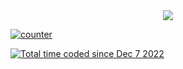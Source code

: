 <div align="center">
<img src="https://komarev.com/ghpvc/?username=Pufikas&&style=flat-square" align="center" />
</div> 

[![counter](https://count.chiya.dev/get/@Pufikas)](https://count.chiya.dev/)

[chiya]: https://chiya.dev/


<a href="https://wakatime.com/@3ce640bc-29d5-41a9-b18c-6edb03cabfff"><img src="https://wakatime.com/badge/user/3ce640bc-29d5-41a9-b18c-6edb03cabfff.svg" alt="Total time coded since Dec 7 2022" /></a>
